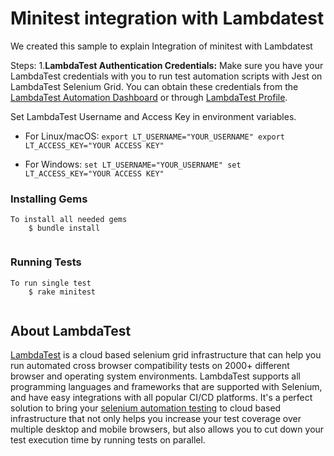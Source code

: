 # Minitest integration with Lambdatest


We created this sample to explain Integration of minitest with Lambdatest

Steps:
1.**LambdaTest Authentication Credentials:** Make sure you have your LambdaTest credentials with you to run test automation scripts with Jest on LambdaTest Selenium Grid. You can obtain these credentials from the [LambdaTest Automation Dashboard](https://automation.lambdatest.com/) or through [LambdaTest Profile](https://accounts.lambdatest.com/detail/profile).

Set LambdaTest Username and Access Key in environment variables.

* For Linux/macOS:
`export LT_USERNAME="YOUR_USERNAME"
export LT_ACCESS_KEY="YOUR ACCESS KEY"`

* For Windows:
`set LT_USERNAME="YOUR_USERNAME"
set LT_ACCESS_KEY="YOUR ACCESS KEY"`
    
### Installing Gems

```
To install all needed gems
    $ bundle install


```

### Running Tests

```
To run single test
    $ rake minitest


```
## About LambdaTest

[LambdaTest](https://www.lambdatest.com/) is a cloud based selenium grid infrastructure that can help you run automated cross browser compatibility tests on 2000+ different browser and operating system environments. LambdaTest supports all programming languages and frameworks that are supported with Selenium, and have easy integrations with all popular CI/CD platforms. It's a perfect solution to bring your [selenium automation testing](https://www.lambdatest.com/selenium-automation) to cloud based infrastructure that not only helps you increase your test coverage over multiple desktop and mobile browsers, but also allows you to cut down your test execution time by running tests on parallel.



